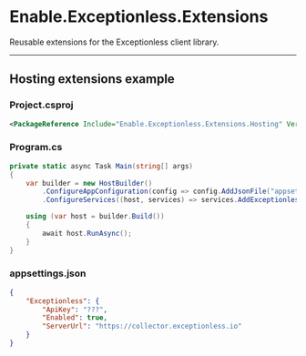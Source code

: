 # Enable.Exceptionless.Extensions

Reusable extensions for the Exceptionless client library.

---

## Hosting extensions example

### Project.csproj

```xml
<PackageReference Include="Enable.Exceptionless.Extensions.Hosting" Version="1.0.0" />
```

### Program.cs

```c#
private static async Task Main(string[] args)
{
    var builder = new HostBuilder()
        .ConfigureAppConfiguration(config => config.AddJsonFile("appsettings.json"))
        .ConfigureServices((host, services) => services.AddExceptionless(host.Configuration.GetSection("Exceptionless")));

    using (var host = builder.Build())
    {
        await host.RunAsync();
    }
}
```

### appsettings.json

```json
{
    "Exceptionless": {
        "ApiKey": "???",
        "Enabled": true,
        "ServerUrl": "https://collector.exceptionless.io"
    }
}
```
